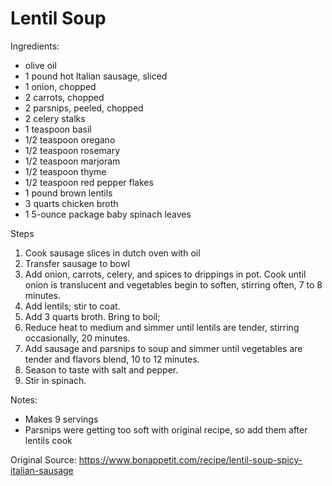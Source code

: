 # Lentil Soup

Ingredients:
* olive oil
* 1 pound hot Italian sausage, sliced
* 1 onion, chopped
* 2 carrots, chopped
* 2 parsnips, peeled, chopped
* 2 celery stalks
* 1 teaspoon basil
* 1/2 teaspoon oregano
* 1/2 teaspoon rosemary
* 1/2 teaspoon marjoram
* 1/2 teaspoon thyme
* 1/2 teaspoon red pepper flakes
* 1 pound brown lentils
* 3 quarts chicken broth
* 1 5-ounce package baby spinach leaves

Steps
1. Cook sausage slices in dutch oven with oil
1. Transfer sausage to bowl
1. Add onion, carrots, celery, and spices to drippings in pot. Cook until onion is translucent and vegetables begin to soften, stirring often, 7 to 8 minutes.
1. Add lentils; stir to coat.
1. Add 3 quarts broth. Bring to boil;
1. Reduce heat to medium and simmer until lentils are tender, stirring occasionally, 20 minutes.
1. Add sausage and parsnips to soup and simmer until vegetables are tender and flavors blend, 10 to 12 minutes.
1. Season to taste with salt and pepper.
1. Stir in spinach.


Notes:
* Makes 9 servings
* Parsnips were getting too soft with original recipe, so add them after lentils cook

Original Source: https://www.bonappetit.com/recipe/lentil-soup-spicy-italian-sausage
